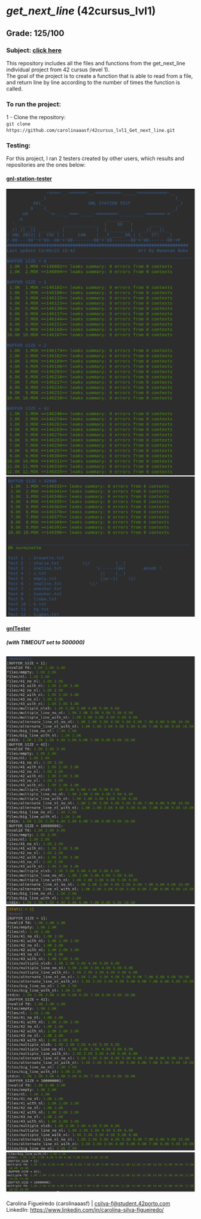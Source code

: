 # *get_next_line* (42cursus_lvl1)
## Grade: 125/100
### Subject: [click here](Extras/en.subject.pdf)
This repository includes all the files and functions from the get_next_line individual project from 42 cursus (level 1). <br />
The goal of the project is to create a function that is able to read from a file, and return line by line according to the number of times the function is called.

### To run the project:
1 - Clone the repository:<br />
`git clone https://github.com/carolinaaasf/42cursus_lvl1_Get_next_line.git`

### Testing:
For this project, I ran 2 testers created by other users, which results and repositories are the ones below:<br />
#### [gnl-station-tester](https://github.com/kodpe/gnl-station-tester) <br />
![Alt text](Extras/station_tester_1.png "station_tester_1") <br />
![Alt text](Extras/station_tester_2.png "station_tester_2") <br />

#### [gnlTester](https://github.com/Tripouille/gnlTester) <br />
##### (with TIMEOUT set to 500000) <br />
![Alt text](Extras/gnlTester_mandatory.png "gnlTester_mandatory") <br />
![Alt text](Extras/gnlTester_bonus1.png "gnlTester_bonus1") <br />
![Alt text](Extras/gnlTester_bonus2.png "gnlTester_bonus2") <br />
--------
Carolina Figueiredo (carolinaaasf) | csilva-f@student.42porto.com <br />
LinkedIn: https://www.linkedin.com/in/carolina-silva-figueiredo/
